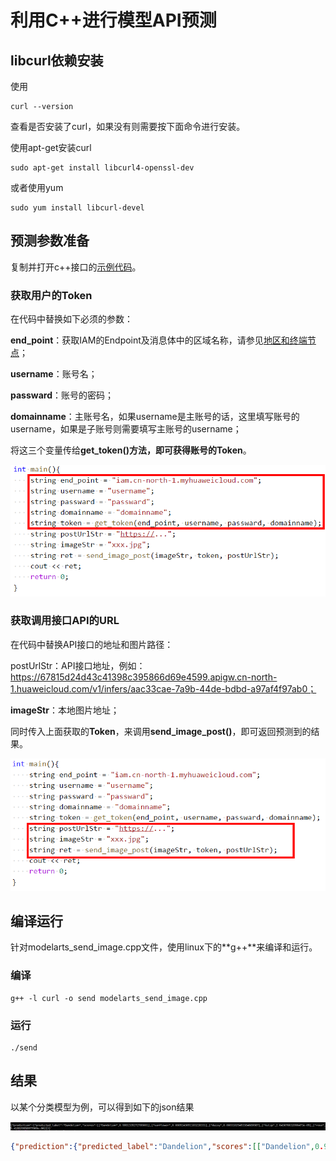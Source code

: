 # 利用C++进行模型API预测

## libcurl依赖安装

使用

```
curl --version
```

查看是否安装了curl，如果没有则需要按下面命令进行安装。

使用apt-get安装curl

```
sudo apt-get install libcurl4-openssl-dev
```

或者使用yum

```
sudo yum install libcurl-devel
```

## 预测参数准备

复制并打开c++接口的[示例代码](modelarts_send_image.cpp)。

### 获取用户的Token

在代码中替换如下必须的参数：

**end_point**：获取IAM的Endpoint及消息体中的区域名称，请参见[地区和终端节点](http://developer.huaweicloud.com/endpoint.html)；

**username**：账号名；

**passward**：账号的密码；

**domainname**：主账号名，如果username是主账号的话，这里填写账号的username，如果是子账号则需要填写主账号的username；

将这三个变量传给**get_token()**方法，即可获得账号的**Token**。

![1548055706660](./images/token.png)



### 获取调用接口API的URL

在代码中替换API接口的地址和图片路径：

postUrlStr：API接口地址，例如：https://67815d24d43c41398c395866d69e4599.apigw.cn-north-1.huaweicloud.com/v1/infers/aac33cae-7a9b-44de-bdbd-a97af4f97ab0；

**imageStr**：本地图片地址；

同时传入上面获取的**Token**，来调用**send_image_post()**，即可返回预测到的结果。

![1548055706661](./images/send_image.png)

## 编译运行

针对modelarts_send_image.cpp文件，使用linux下的**g++**来编译和运行。

### 编译

```
g++ -l curl -o send modelarts_send_image.cpp
```

### 运行

```
./send
```

## 结果

以某个分类模型为例，可以得到如下的json结果

![1548056784461](./images/result.png)

```json
{"prediction":{"predicted_label":"Dandelion","scores":[["Dandelion",0.9991335272789001],["sunflower",0.0005243651103228331],["daisy",0.00031029453384689987],["tulip",2.643670632096473e-05],["rose",5.418929958977969e-06]]}}
```

